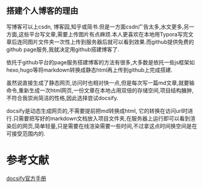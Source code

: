 ## 搭建个人博客的理由
写博客可以上csdn, 博客园,知乎或简书.但是一方面csdn广告太多,水文更多,另一方面,这些平台写文章,需要上传图片有点麻烦.本人更喜欢在本地用Typora写完文章后连同图片文件夹一次性上传到服务器后就可以看到效果.而github提供免费的github page服务,我就决定用github搭建博客了.

依托于github平台的page服务搭建博客的方法有很多,大多数是依托一些js框架如hexo,hugo等将markdown转换成静态html再上传到github上完成搭建.

虽然说直接生成了静态网页,访问时也相对快一点,但是每次写一篇md文章,就要输命令,重新生成一次html网页,一份文章在本地占用双倍的存储空间,项目结构臃肿,不符合我崇尚简洁的性格,因此选择尝试docsify.

docsify是动态生成网页的,不需要提前把md转换成html, 它的转换在访问url时进行.只需要把写好的markdown文档放入项目文件夹,在服务器上运行即可以看到渲染后的网页,简单轻量,只是需要在线渲染需要一些时间,不过拿这点时间换空间是在可接受范围内的.





# 参考文献
[docsify官方手册](https://docsify.js.org/#/zh-cn/)